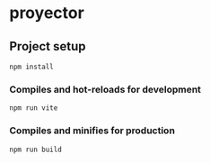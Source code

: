# proyector

## Project setup

```
npm install
```

### Compiles and hot-reloads for development

```
npm run vite
```

### Compiles and minifies for production

```
npm run build
```
